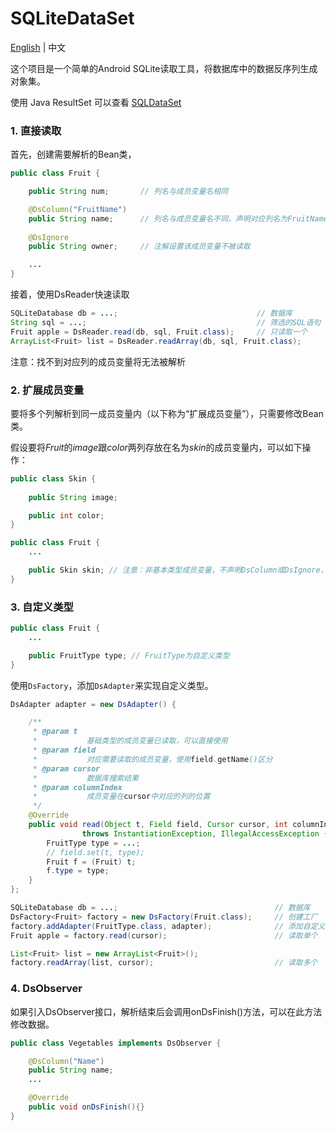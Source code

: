 SQLiteDataSet
===================================
[English](README.md) | 中文

这个项目是一个简单的Android SQLite读取工具，将数据库中的数据反序列生成对象集。

使用 Java ResultSet 可以查看 [SQLDataSet](https://github.com/Yeamy/SQLDataSet/)

### 1. 直接读取
首先，创建需要解析的Bean类，

```java
public class Fruit {

    public String num;       // 列名与成员变量名相同

    @DsColumn("FruitName")
    public String name;      // 列名与成员变量名不同，声明对应列名为FruitName
    
    @DsIgnore
    public String owner;     // 注解设置该成员变量不被读取

    ...
}

```
接着，使用DsReader快速读取

```java
SQLiteDatabase db = ...;                               // 数据库
String sql = ...;                                      // 筛选的SQL语句
Fruit apple = DsReader.read(db, sql, Fruit.class);     // 只读取一个
ArrayList<Fruit> list = DsReader.readArray(db, sql, Fruit.class);
```
注意：找不到对应列的成员变量将无法被解析

### 2. 扩展成员变量
要将多个列解析到同一成员变量内（以下称为“扩展成员变量”），只需要修改Bean类。

假设要将*Fruit*的*image*跟*color*两列存放在名为*skin*的成员变量内，可以如下操作：

```java
public class Skin {
    
    public String image;

    public int color;
}

public class Fruit {
    ...

    public Skin skin; // 注意：非基本类型成员变量，不声明DsColumn或DsIgnore，均视为扩展成员变量
}

```
### 3. 自定义类型
    
```java
public class Fruit {
    ...

    public FruitType type; // FruitType为自定义类型
}

```
    
使用`DsFactory`，添加`DsAdapter`来实现自定义类型。

```java
DsAdapter adapter = new DsAdapter() {

    /**
     * @param t
     *           基础类型的成员变量已读取，可以直接使用
     * @param field
     *           对应需要读取的成员变量，使用field.getName()区分
     * @param cursor
     *           数据库搜索结果
     * @param columnIndex
     *           成员变量在cursor中对应的列的位置
     */
    @Override
    public void read(Object t, Field field, Cursor cursor, int columnIndex)
                throws InstantiationException, IllegalAccessException {
        FruitType type = ...;
        // field.set(t, type);
        Fruit f = (Fruit) t;
        f.type = type;
    }
};

SQLiteDatabase db = ...;                                   // 数据库
DsFactory<Fruit> factory = new DsFactory(Fruit.class);     // 创建工厂
factory.addAdapter(FruitType.class, adapter);              // 添加自定义类型
Fruit apple = factory.read(cursor);                        // 读取单个

List<Fruit> list = new ArrayList<Fruit>();
factory.readArray(list, cursor);                           // 读取多个
```

### 4. DsObserver
如果引入DsObserver接口，解析结束后会调用onDsFinish()方法，可以在此方法修改数据。

```java
public class Vegetables implements DsObserver {

    @DsColumn("Name")
    public String name;
    ...

    @Override
    public void onDsFinish(){}
}

```
